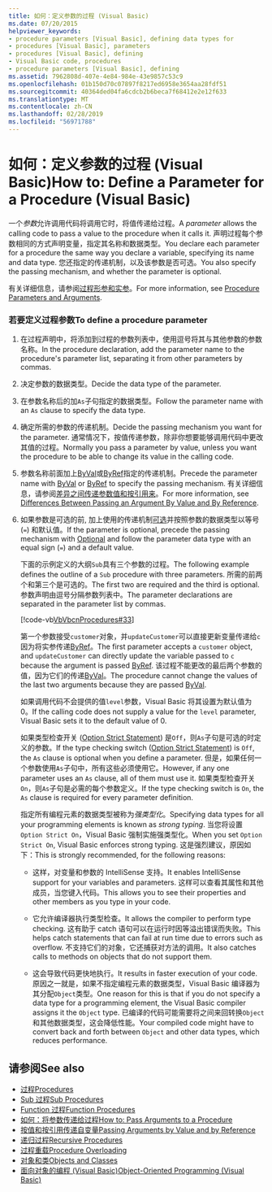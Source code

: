 ```yaml
---
title: 如何：定义参数的过程 (Visual Basic)
ms.date: 07/20/2015
helpviewer_keywords:
- procedure parameters [Visual Basic], defining data types for
- procedures [Visual Basic], parameters
- procedures [Visual Basic], defining
- Visual Basic code, procedures
- procedure parameters [Visual Basic], defining
ms.assetid: 7962808d-407e-4e84-984e-43e9857c53c9
ms.openlocfilehash: 01b150d70c07897f8217ed6958e3654aa28fdf51
ms.sourcegitcommit: 40364ded04fa6cdcb2b6beca7f68412e2e12f633
ms.translationtype: MT
ms.contentlocale: zh-CN
ms.lasthandoff: 02/28/2019
ms.locfileid: "56971788"
---
```

# <a name="how-to-define-a-parameter-for-a-procedure-visual-basic"></a><span data-ttu-id="67138-102">如何：定义参数的过程 (Visual Basic)</span><span class="sxs-lookup"><span data-stu-id="67138-102">How to: Define a Parameter for a Procedure (Visual Basic)</span></span>
<span data-ttu-id="67138-103">一个*参数*允许调用代码将调用它时，将值传递给过程。</span><span class="sxs-lookup"><span data-stu-id="67138-103">A *parameter* allows the calling code to pass a value to the procedure when it calls it.</span></span> <span data-ttu-id="67138-104">声明过程每个参数相同的方式声明变量，指定其名称和数据类型。</span><span class="sxs-lookup"><span data-stu-id="67138-104">You declare each parameter for a procedure the same way you declare a variable, specifying its name and data type.</span></span> <span data-ttu-id="67138-105">您还指定的传递机制，以及该参数是否可选。</span><span class="sxs-lookup"><span data-stu-id="67138-105">You also specify the passing mechanism, and whether the parameter is optional.</span></span>  
  
 <span data-ttu-id="67138-106">有关详细信息，请参阅[过程形参和实参](./procedure-parameters-and-arguments.md)。</span><span class="sxs-lookup"><span data-stu-id="67138-106">For more information, see [Procedure Parameters and Arguments](./procedure-parameters-and-arguments.md).</span></span>  
  
### <a name="to-define-a-procedure-parameter"></a><span data-ttu-id="67138-107">若要定义过程参数</span><span class="sxs-lookup"><span data-stu-id="67138-107">To define a procedure parameter</span></span>  
  
1.  <span data-ttu-id="67138-108">在过程声明中，将添加到过程的参数列表中，使用逗号将其与其他参数的参数名称。</span><span class="sxs-lookup"><span data-stu-id="67138-108">In the procedure declaration, add the parameter name to the procedure's parameter list, separating it from other parameters by commas.</span></span>  
  
2.  <span data-ttu-id="67138-109">决定参数的数据类型。</span><span class="sxs-lookup"><span data-stu-id="67138-109">Decide the data type of the parameter.</span></span>  
  
3.  <span data-ttu-id="67138-110">在参数名称后的加`As`子句指定的数据类型。</span><span class="sxs-lookup"><span data-stu-id="67138-110">Follow the parameter name with an `As` clause to specify the data type.</span></span>  
  
4.  <span data-ttu-id="67138-111">确定所需的参数的传递机制。</span><span class="sxs-lookup"><span data-stu-id="67138-111">Decide the passing mechanism you want for the parameter.</span></span> <span data-ttu-id="67138-112">通常情况下，按值传递参数，除非你想要能够调用代码中更改其值的过程。</span><span class="sxs-lookup"><span data-stu-id="67138-112">Normally you pass a parameter by value, unless you want the procedure to be able to change its value in the calling code.</span></span>  
  
5.  <span data-ttu-id="67138-113">参数名称前面加上[ByVal](../../../../visual-basic/language-reference/modifiers/byval.md)或[ByRef](../../../../visual-basic/language-reference/modifiers/byref.md)指定的传递机制。</span><span class="sxs-lookup"><span data-stu-id="67138-113">Precede the parameter name with [ByVal](../../../../visual-basic/language-reference/modifiers/byval.md) or [ByRef](../../../../visual-basic/language-reference/modifiers/byref.md) to specify the passing mechanism.</span></span> <span data-ttu-id="67138-114">有关详细信息，请参阅[差异之间传递参数值和按引用来](./differences-between-passing-an-argument-by-value-and-by-reference.md)。</span><span class="sxs-lookup"><span data-stu-id="67138-114">For more information, see [Differences Between Passing an Argument By Value and By Reference](./differences-between-passing-an-argument-by-value-and-by-reference.md).</span></span>  
  
6.  <span data-ttu-id="67138-115">如果参数是可选的前, 加上使用的传递机制[可选](../../../../visual-basic/language-reference/modifiers/optional.md)并按照参数的数据类型以等号 (`=`) 和默认值。</span><span class="sxs-lookup"><span data-stu-id="67138-115">If the parameter is optional, precede the passing mechanism with [Optional](../../../../visual-basic/language-reference/modifiers/optional.md) and follow the parameter data type with an equal sign (`=`) and a default value.</span></span>  
  
     <span data-ttu-id="67138-116">下面的示例定义的大纲`Sub`具有三个参数的过程。</span><span class="sxs-lookup"><span data-stu-id="67138-116">The following example defines the outline of a `Sub` procedure with three parameters.</span></span> <span data-ttu-id="67138-117">所需的前两个和第三个是可选的。</span><span class="sxs-lookup"><span data-stu-id="67138-117">The first two are required and the third is optional.</span></span> <span data-ttu-id="67138-118">参数声明由逗号分隔参数列表中。</span><span class="sxs-lookup"><span data-stu-id="67138-118">The parameter declarations are separated in the parameter list by commas.</span></span>  
  
     [!code-vb[VbVbcnProcedures#33](~/samples/snippets/visualbasic/VS_Snippets_VBCSharp/VbVbcnProcedures/VB/Class1.vb#33)]  
  
     <span data-ttu-id="67138-119">第一个参数接受`customer`对象，并`updateCustomer`可以直接更新变量传递给`c`因为将实参传递[ByRef](../../../../visual-basic/language-reference/modifiers/byref.md)。</span><span class="sxs-lookup"><span data-stu-id="67138-119">The first parameter accepts a `customer` object, and `updateCustomer` can directly update the variable passed to `c` because the argument is passed [ByRef](../../../../visual-basic/language-reference/modifiers/byref.md).</span></span> <span data-ttu-id="67138-120">该过程不能更改的最后两个参数的值，因为它们的传递[ByVal](../../../../visual-basic/language-reference/modifiers/byval.md)。</span><span class="sxs-lookup"><span data-stu-id="67138-120">The procedure cannot change the values of the last two arguments because they are passed [ByVal](../../../../visual-basic/language-reference/modifiers/byval.md).</span></span>  
  
     <span data-ttu-id="67138-121">如果调用代码不会提供的值`level`参数，Visual Basic 将其设置为默认值为 0。</span><span class="sxs-lookup"><span data-stu-id="67138-121">If the calling code does not supply a value for the `level` parameter, Visual Basic sets it to the default value of 0.</span></span>  
  
     <span data-ttu-id="67138-122">如果类型检查开关 ([Option Strict Statement](../../../../visual-basic/language-reference/statements/option-strict-statement.md)) 是`Off`，则`As`子句是可选的时定义的参数。</span><span class="sxs-lookup"><span data-stu-id="67138-122">If the type checking switch ([Option Strict Statement](../../../../visual-basic/language-reference/statements/option-strict-statement.md)) is `Off`, the `As` clause is optional when you define a parameter.</span></span> <span data-ttu-id="67138-123">但是，如果任何一个参数使用`As`子句中，所有这些必须使用它。</span><span class="sxs-lookup"><span data-stu-id="67138-123">However, if any one parameter uses an `As` clause, all of them must use it.</span></span> <span data-ttu-id="67138-124">如果类型检查开关`On`，则`As`子句是必需的每个参数定义。</span><span class="sxs-lookup"><span data-stu-id="67138-124">If the type checking switch is `On`, the `As` clause is required for every parameter definition.</span></span>  
  
     <span data-ttu-id="67138-125">指定所有编程元素的数据类型被称为*强类型化*。</span><span class="sxs-lookup"><span data-stu-id="67138-125">Specifying data types for all your programming elements is known as *strong typing*.</span></span> <span data-ttu-id="67138-126">当您将设置`Option Strict On`，Visual Basic 强制实施强类型化。</span><span class="sxs-lookup"><span data-stu-id="67138-126">When you set `Option Strict On`, Visual Basic enforces strong typing.</span></span> <span data-ttu-id="67138-127">这是强烈建议，原因如下：</span><span class="sxs-lookup"><span data-stu-id="67138-127">This is strongly recommended, for the following reasons:</span></span>  
  
    -   <span data-ttu-id="67138-128">这样，对变量和参数的 IntelliSense 支持。</span><span class="sxs-lookup"><span data-stu-id="67138-128">It enables IntelliSense support for your variables and parameters.</span></span> <span data-ttu-id="67138-129">这样可以查看其属性和其他成员，当您键入代码。</span><span class="sxs-lookup"><span data-stu-id="67138-129">This allows you to see their properties and other members as you type in your code.</span></span>  
  
    -   <span data-ttu-id="67138-130">它允许编译器执行类型检查。</span><span class="sxs-lookup"><span data-stu-id="67138-130">It allows the compiler to perform type checking.</span></span> <span data-ttu-id="67138-131">这有助于 catch 语句可以在运行时因等溢出错误而失败。</span><span class="sxs-lookup"><span data-stu-id="67138-131">This helps catch statements that can fail at run time due to errors such as overflow.</span></span> <span data-ttu-id="67138-132">不支持它们的对象，它还捕获对方法的调用。</span><span class="sxs-lookup"><span data-stu-id="67138-132">It also catches calls to methods on objects that do not support them.</span></span>  
  
    -   <span data-ttu-id="67138-133">这会导致代码更快地执行。</span><span class="sxs-lookup"><span data-stu-id="67138-133">It results in faster execution of your code.</span></span> <span data-ttu-id="67138-134">原因之一就是，如果不指定编程元素的数据类型，Visual Basic 编译器为其分配`Object`类型。</span><span class="sxs-lookup"><span data-stu-id="67138-134">One reason for this is that if you do not specify a data type for a programming element, the Visual Basic compiler assigns it the `Object` type.</span></span> <span data-ttu-id="67138-135">已编译的代码可能需要将之间来回转换`Object`和其他数据类型，这会降低性能。</span><span class="sxs-lookup"><span data-stu-id="67138-135">Your compiled code might have to convert back and forth between `Object` and other data types, which reduces performance.</span></span>  
  
## <a name="see-also"></a><span data-ttu-id="67138-136">请参阅</span><span class="sxs-lookup"><span data-stu-id="67138-136">See also</span></span>

- [<span data-ttu-id="67138-137">过程</span><span class="sxs-lookup"><span data-stu-id="67138-137">Procedures</span></span>](./index.md)
- [<span data-ttu-id="67138-138">Sub 过程</span><span class="sxs-lookup"><span data-stu-id="67138-138">Sub Procedures</span></span>](./sub-procedures.md)
- [<span data-ttu-id="67138-139">Function 过程</span><span class="sxs-lookup"><span data-stu-id="67138-139">Function Procedures</span></span>](./function-procedures.md)
- [<span data-ttu-id="67138-140">如何：将参数传递给过程</span><span class="sxs-lookup"><span data-stu-id="67138-140">How to: Pass Arguments to a Procedure</span></span>](./how-to-pass-arguments-to-a-procedure.md)
- [<span data-ttu-id="67138-141">按值和按引用传递自变量</span><span class="sxs-lookup"><span data-stu-id="67138-141">Passing Arguments by Value and by Reference</span></span>](./passing-arguments-by-value-and-by-reference.md)
- [<span data-ttu-id="67138-142">递归过程</span><span class="sxs-lookup"><span data-stu-id="67138-142">Recursive Procedures</span></span>](./recursive-procedures.md)
- [<span data-ttu-id="67138-143">过程重载</span><span class="sxs-lookup"><span data-stu-id="67138-143">Procedure Overloading</span></span>](./procedure-overloading.md)
- [<span data-ttu-id="67138-144">对象和类</span><span class="sxs-lookup"><span data-stu-id="67138-144">Objects and Classes</span></span>](../../../../visual-basic/programming-guide/language-features/objects-and-classes/index.md)
- [<span data-ttu-id="67138-145">面向对象的编程 (Visual Basic)</span><span class="sxs-lookup"><span data-stu-id="67138-145">Object-Oriented Programming (Visual Basic)</span></span>](../../concepts/object-oriented-programming.md)

